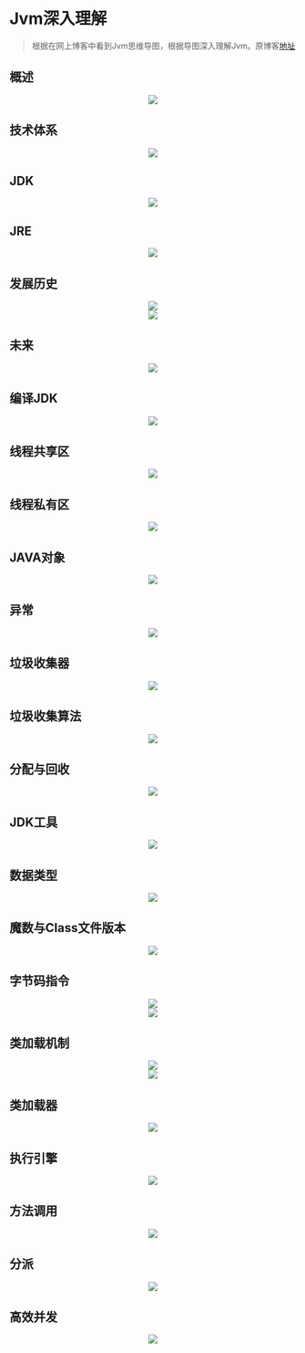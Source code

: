 # Jvm深入理解

  > 根据在网上博客中看到Jvm思维导图，根据导图深入理解Jvm。原博客[地址](https://blog.yu000hong.com/2019/01/10/inside-jvm.html)

## 概述

<div align="center"><img src="../images/jvm/概述.png"/></div>

## 技术体系

<div align="center"><img src="../images/jvm/技术体系.png"/></div>

## JDK

<div align="center"><img src="../images/jvm/jdk.png"/></div>

## JRE

<div align="center"><img src="../images/jvm/jre.png"/></div>

## 发展历史

<div align="center"><img src="../images/jvm/发展历史.png"/></div>
<div align="center"><img src="../images/jvm/发展历史2.png"/></div>

## 未来

<div align="center"><img src="../images/jvm/未来.png"/></div>

## 编译JDK

<div align="center"><img src="../images/jvm/编译JDK.png"/></div>

## 线程共享区

<div align="center"><img src="../images/jvm/线程共享区.png"/></div>

## 线程私有区

<div align="center"><img src="../images/jvm/线程私有区.png"/></div>

## JAVA对象

<div align="center"><img src="../images/jvm/java对象.png"/></div>

## 异常

<div align="center"><img src="../images/jvm/异常.png"/></div>

## 垃圾收集器

<div align="center"><img src="../images/jvm/垃圾收集器.png"/></div>

## 垃圾收集算法

<div align="center"><img src="../images/jvm/垃圾收集算法.png"/></div>

## 分配与回收

<div align="center"><img src="../images/jvm/分配与回收.png"/></div>

## JDK工具

<div align="center"><img src="../images/jvm/jdk工具.png"/></div>

## 数据类型

<div align="center"><img src="../images/jvm/数据类型.png"/></div>

## 魔数与Class文件版本

<div align="center"><img src="../images/jvm/魔数与Class文件版本.png"/></div>

## 字节码指令

<div align="center"><img src="../images/jvm/字节码指令.png"/></div>
<div align="center"><img src="../images/jvm/字节码指令2.png"/></div>

## 类加载机制

<div align="center"><img src="../images/jvm/类加载机制.png"/></div>
<div align="center"><img src="../images/jvm/类加载机制2.png"/></div>

## 类加载器

<div align="center"><img src="../images/jvm/类加载器.png"/></div>

## 执行引擎

<div align="center"><img src="../images/jvm/执行引擎.png"/></div>

## 方法调用

<div align="center"><img src="../images/jvm/方法调用.png"/></div>

## 分派

<div align="center"><img src="../images/jvm/分派.png"/></div>

## 高效并发

<div align="center"><img src="../images/jvm/高效并发.png"/></div>